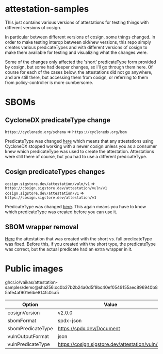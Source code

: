 # attestation-samples
This just contains various versions of attestations for testing things with
different versions of cosign.

In particular between different versions of cosign, some things changed. In
order to make testing interop between old/new versions, this repo simply
creates various predicateTypes and with different versions of cosign to make
them available for testing and visualizing what the changes were.

Some of the changes only affected the 'short' predicateType form provided by
cosign, but some had deeper changes, so I'll go through them here. Of course
for each of the cases below, the attestations did not go anywhere, and are still
there, but accessing them from cosign, or referring to them from
policy-controller is more cumbersome.

# SBOMs

## CycloneDX predicateType change
`https://cyclonedx.org/schema` => `https://cyclonedx.org/bom`

PredicateType was changed [here](https://github.com/in-toto/in-toto-golang/commit/86e515c6e15f0d9bc2cc9cb8253165f8176f6ce6)
which means that any attestations using CycloneDX stopped working with a newer
cosign unless you as a consumer knew which predicateType was used to create the
attestation. Attestations were still there of course, but you had to use a
different predicateType.

## Cosign predicateTypes changes
`cosign.sigstore.dev/attestation/vuln/v1` => `https://cosign.sigstore.dev/attestation/vuln/v1`
`cosign.sigstore.dev/attestation/v1` => `https://cosign.sigstore.dev/attestation/v1`

PredicateType was changed [here](https://github.com/sigstore/cosign/pull/2717).
This again means you have to know which predicateType was created before you
can use it.

## SBOM wrapper removal

[Here](https://github.com/sigstore/cosign/pull/2718) the attestation that was
created with the short vs. full predicateType was fixed. Before this, if you
created with the short type, the predicateType was correct, but the actual
predicate had an extra wrapper in it.

# Public images

ghcr.io/vaikas/attestation-samples/demo@sha256:cc0b27b2b24a0d5f9bc40ef0549155aec896940b85afe4af901e6be814fc0ca5

| Option      | Value |
| ----------- | ----------- |
| cosignVersion | v2.0.0 |
| sbomFormat | spdx-json |
| sbomPredicateType | https://spdx.dev/Document |
| vulnOutputFormat | json |
| vulnPredicateType | https://cosign.sigstore.dev/attestation/vuln/v1|
